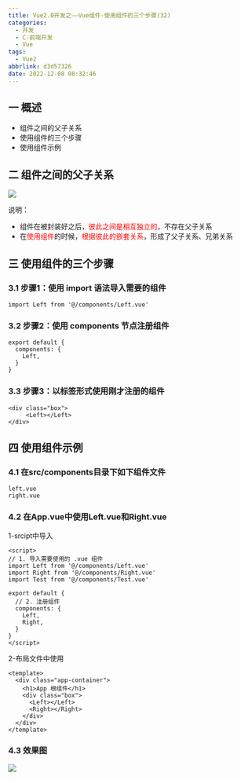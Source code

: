 ```yaml
---
title: Vue2.0开发之——Vue组件-使用组件的三个步骤(32)
categories:
  - 开发
  - C-前端开发
  - Vue
tags:
  - Vue2
abbrlink: d3d57326
date: 2022-12-08 08:32:46
---
```

## 一 概述

* 组件之间的父子关系
* 使用组件的三个步骤
* 使用组件示例

<!--more-->

## 二 组件之间的父子关系

![][1]

说明：

* 组件在被封装好之后，<font color=red>彼此之间是相互独立的</font>，不存在父子关系
* 在<font color=red>使用组件</font>的时候，<font color=red>根据彼此的嵌套关系</font>，形成了父子关系、兄弟关系

## 三 使用组件的三个步骤

### 3.1 步骤1：使用 import 语法导入需要的组件

```
import Left from '@/components/Left.vue'
```

### 3.2 步骤2：使用 components 节点注册组件

```
export default {
  components: {
    Left,
  }
}
```

### 3.3  步骤3：以标签形式使用刚才注册的组件

```
<div class="box">
     <Left></Left>
</div>
```

## 四 使用组件示例

### 4.1 在src/components目录下如下组件文件

```
left.vue
right.vue
```

### 4.2 在App.vue中使用Left.vue和Right.vue

1-srcipt中导入

```
<script>
// 1. 导入需要使用的 .vue 组件
import Left from '@/components/Left.vue'
import Right from '@/components/Right.vue'
import Test from '@/components/Test.vue'

export default {
  // 2. 注册组件
  components: {
    Left,
    Right,
  }
}
</script>
```

2-布局文件中使用

```
<template>
  <div class="app-container">
    <h1>App 根组件</h1>
    <div class="box">
      <Left></Left>
      <Right></Right>
    </div>
  </div>
</template>
```

### 4.3 效果图
![][2]


[1]:https://cdn.staticaly.com/gh/PGzxc/CDN/master/blog-vue/vue02-32-component-relate.png
[2]:https://cdn.staticaly.com/gh/PGzxc/CDN/master/blog-vue/vue02-32-component-left-right.png